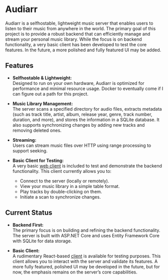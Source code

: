 # Audiarr

Audiarr is a selfhostable, lightweight music server that enables users to listen to their music from anywhere in the world. The primary goal of this project is to provide a robust backend that can efficiently manage and stream your personal music library. While the focus is on backend functionality, a very basic client has been developed to test the core features. In the future, a more polished and fully featured UI may be added.

## Features

- **Selfhostable & Lightweight:**  
  Designed to run on your own hardware, Audiarr is optimized for performance and minimal resource usage. Docker to eventually come if I can figure out a path for this project. 

- **Music Library Management:**  
  The server scans a specified directory for audio files, extracts metadata (such as track title, artist, album, release year, genre, track number, duration, and more), and stores the information in a SQLite database. It also supports synchronizing changes by adding new tracks and removing deleted ones.

- **Streaming:**  
  Users can stream music files over HTTP using range processing to support seeking.

- **Basic Client for Testing:**  
  A very basic [web client](https://github.com/trevordavies095/audiarr-client) is included to test and demonstrate the backend functionality. This client currently allows you to:
  - Connect to the server (locally or remotely).
  - View your music library in a simple table format.
  - Play tracks by double-clicking on them.
  - Initiate a scan to synchronize changes.

## Current Status

- **Backend First:**  
  The primary focus is on building and refining the backend functionality. The server is built with ASP.NET Core and uses Entity Framework Core with SQLite for data storage.
  
- **Basic Client:**  
  A rudimentary React-based [client](https://github.com/trevordavies095/audiarr-client) is available for testing purposes. This client allows you to interact with the server and validate its features. A more fully featured, polished UI may be developed in the future, but for now, the emphasis remains on the server’s core capabilities.
